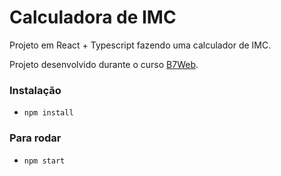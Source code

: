 # Calculadora de IMC

Projeto em React + Typescript fazendo uma calculador de IMC.

Projeto desenvolvido durante o curso [B7Web](https://b7web.com.br).

### Instalação
- `npm install`

### Para rodar
- `npm start`